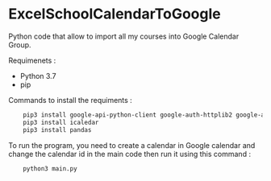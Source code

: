 # ExcelSchoolCalendarToGoogle

Python code that allow to import all my courses into Google Calendar Group.

Requimenets :
- Python 3.7
- pip 

Commands to install the requiments :

```bash
    pip3 install google-api-python-client google-auth-httplib2 google-auth-oauthlib
    pip3 install icaledar
    pip3 install pandas
```

To run the program, you need to create a calendar in Google calendar and change the calendar id in the main code then run it using this command :

```bash
    python3 main.py
```